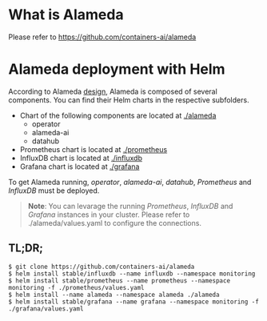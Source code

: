 # What is Alameda

Please refer to https://github.com/containers-ai/alameda

# Alameda deployment with Helm

According to Alameda [design](https://github.com/containers-ai/alameda/blob/master/design/architecture.md), Alameda is composed of several components. You can find their Helm charts in the respective subfolders. 

- Chart of the following components are located at [./alameda](./alameda)
  - operator
  - alameda-ai
  - datahub
- Prometheus chart is located at [./prometheus](./prometheus) 
- InfluxDB chart is located at [./influxdb](./influxdb)
- Grafana chart is located at [./grafana](./grafana)

To get Alameda running, *operator*, *alameda-ai*, *datahub*, *Prometheus* and *InfluxDB* must be deployed.
> **Note**: You can levarage the running *Prometheus*, *InfluxDB* and *Grafana* instances in your cluster. Please refer to ./alameda/values.yaml to configure the connections.

## TL;DR;

```console
$ git clone https://github.com/containers-ai/alameda
$ helm install stable/influxdb --name influxdb --namespace monitoring
$ helm install stable/prometheus --name prometheus --namespace monitoring -f ./prometheus/values.yaml
$ helm install --name alameda --namespace alameda ./alameda
$ helm install stable/grafana --name grafana --namespace monitoring -f ./grafana/values.yaml
```

